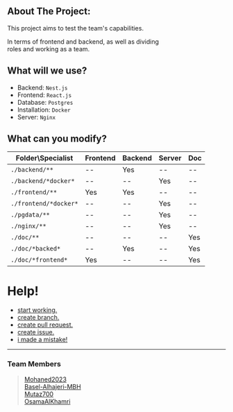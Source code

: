 ## About The Project:
This project aims to test the team's capabilities.

In terms of frontend and backend, as well as dividing\
roles and working as a team.

## What will we use?
- Backend: `Nest.js`
- Frontend: `React.js`
- Database: `Postgres`
- Installation: `Docker`
- Server: `Nginx`

## What can you modify?
| Folder\Specialist     | Frontend | Backend | Server | Doc  |
|-----------------------|----------|---------|--------|------|
| `./backend/**`        |    --    |    Yes  |   --   |  --  |
| `./backend/*docker*`  |    --    |    --   |   Yes  |  --  |
| `./frontend/**`       |    Yes   |    Yes  |   --   |  --  |
| `./frontend/*docker*` |    --    |    --   |   Yes  |  --  |
| `./pgdata/**`         |    --    |    --   |   Yes  |  --  |
| `./nginx/**`          |    --    |    --   |   Yes  |  --  |
| `./doc/**`            |    --    |    --   |   --   |  Yes |
| `./doc/*backed*`      |    --    |    Yes  |   --   |  Yes |
| `./doc/*frontend*`    |    Yes   |    --   |   --   |  Yes |

# Help!
- [start working.](./help/start.md)
- [create branch.](./help/branch.md)
- [create pull request.](./help/pull-request.md)
- [create issue.](./help/issue.md)
- [i made a mistake!]()

--- 
### Team Members
> [Mohaned2023](https://github.com/Mohaned2023)\
> [Basel-Alhajeri-MBH](https://github.com/Basel-Alhajeri-MBH)\
> [Mutaz700](https://github.com/Mutaz700)\
> [OsamaAlKhamri](https://github.com/OsamaAlKhamri)